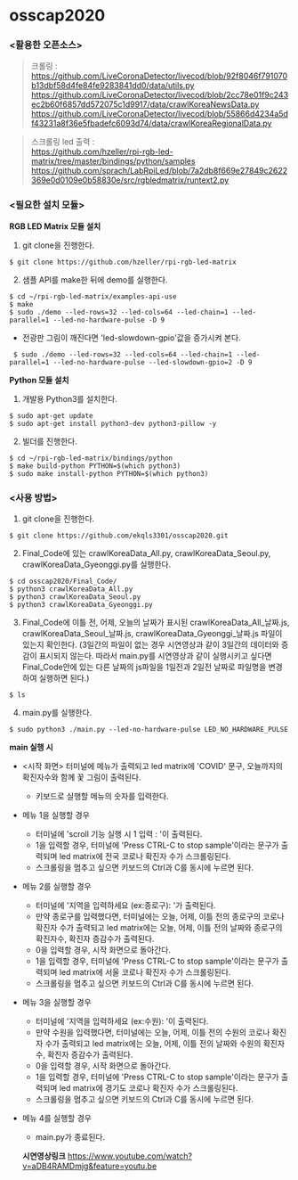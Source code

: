 # osscap2020

### <활용한 오픈소스>
> 크롤링 : 
https://github.com/LiveCoronaDetector/livecod/blob/92f8046f791070b13dbf58d4fe84fe9283841dd0/data/utils.py
https://github.com/LiveCoronaDetector/livecod/blob/2cc78e01f9c243ec2b60f6857dd572075c1d9917/data/crawlKoreaNewsData.py
https://github.com/LiveCoronaDetector/livecod/blob/55866d4234a5df43231a8f36e5fbadefc6093d74/data/crawlKoreaRegionalData.py

> 스크롤링 led 출력 :         
https://github.com/hzeller/rpi-rgb-led-matrix/tree/master/bindings/python/samples   
https://github.com/sprach/LabRpiLed/blob/7a2db8f669e27849c2622369e0d0109e0b58830e/src/rgbledmatrix/runtext2.py


### <필요한 설치 모듈>
**RGB LED Matrix 모듈 설치**

1. git clone을 진행한다.
``` 
$ git clone https://github.com/hzeller/rpi-rgb-led-matrix
```
2. 샘플 API를 make한 뒤에 demo를 실행한다.
```
$ cd ~/rpi-rgb-led-matrix/examples-api-use
$ make
$ sudo ./demo --led-rows=32 --led-cols=64 --led-chain=1 --led-parallel=1 --led-no-hardware-pulse -D 9
```

   * 전광판 그림이 깨진다면 'led-slowdown-gpio'값을 증가시켜 본다.
```
 $ sudo ./demo --led-rows=32 --led-cols=64 --led-chain=1 --led-parallel=1 --led-no-hardware-pulse --led-slowdown-gpio=2 -D 9
```
**Python 모듈 설치**
1. 개발용 Python3를 설치한다.
```
$ sudo apt-get update
$ sudo apt-get install python3-dev python3-pillow -y
```

2. 빌더를 진행한다.
```
$ cd ~/rpi-rgb-led-matrix/bindings/python
$ make build-python PYTHON=$(which python3)
$ sudo make install-python PYTHON=$(which python3)
```

### <사용 방법>
1. git clone을 진행한다.
```
$ git clone https://github.com/ekqls3301/osscap2020.git
```

2. Final_Code에 있는 crawlKoreaData_All.py, crawlKoreaData_Seoul.py, crawlKoreaData_Gyeonggi.py를 실행한다.
```
$ cd osscap2020/Final_Code/
$ python3 crawlKoreaData_All.py
$ python3 crawlKoreaData_Seoul.py
$ python3 crawlKoreaData_Gyeonggi.py
```

3. Final_Code에 이틀 전, 어제, 오늘의 날짜가 표시된 crawlKoreaData_All_날짜.js, crawlKoreaData_Seoul_날짜.js, crawlKoreaData_Gyeonggi_날짜.js 파일이 있는지 확인한다. (3일간의 파일이 없는 경우 시연영상과 같이 3일간의 데이터와 증감이 표시되지 않는다. 따라서 main.py를 시연영상과 같이 실행시키고 싶다면 Final_Code안에 있는 다른 날짜의 js파일을 1일전과 2일전 날짜로 파일명을 변경하여 실행하면 된다.)
``` 
$ ls
```

4. main.py를 실행한다.
```
$ sudo python3 ./main.py --led-no-hardware-pulse LED_NO_HARDWARE_PULSE
```

**main 실행 시**
- <시작 화면>   터미널에 메뉴가 출력되고 led matrix에 'COVID' 문구, 오늘까지의 확진자수와 함께 꽃 그림이 출력된다.
  - 키보드로 실행할 메뉴의 숫자를 입력한다.
  
- 메뉴 1을 실행할 경우
  - 터미널에 'scroll 기능 실행 시 1 입력 : '이 출력된다.
  - 1을 입력할 경우, 터미널에 'Press CTRL-C to stop sample'이라는 문구가 출력되며 led matrix에 전국 코로나 확진자 수가 스크롤링된다.
  - 스크롤링을 멈추고 싶으면 키보드의 Ctrl과 C를 동시에 누르면 된다.

- 메뉴 2를 실행할 경우
  - 터미널에 '지역을 입력하세요 (ex:종로구): '가 출력된다.
  - 만약 종로구를 입력했다면, 터미널에는 오늘, 어제, 이틀 전의 종로구의 코로나 확진자 수가 출력되고 led matrix에는 오늘, 어제, 이틀 전의 날짜와 종로구의 확진자수, 확진자 증감수가 출력된다.
  - 0을 입력할 경우, 시작 화면으로 돌아간다.
  - 1을 입력할 경우, 터미널에 'Press CTRL-C to stop sample'이라는 문구가 출력되며 led matrix에 서울 코로나 확진자 수가 스크롤링된다.
  - 스크롤링을 멈추고 싶으면 키보드의 Ctrl과 C를 동시에 누르면 된다.

- 메뉴 3을 실행할 경우
  - 터미널에 '지역을 입력하세요 (ex:수원): '이 출력된다.
  - 만약 수원을 입력했다면, 터미널에는 오늘, 어제, 이틀 전의 수원의 코로나 확진자 수가 출력되고 led matrix에는 오늘, 어제, 이틀 전의 날짜와 수원의 확진자수, 확진자 증감수가 출력된다.
  - 0을 입력할 경우, 시작 화면으로 돌아간다.
  - 1을 입력할 경우, 터미널에 'Press CTRL-C to stop sample'이라는 문구가 출력되며 led matrix에 경기도 코로나 확진자 수가 스크롤링된다.
  - 스크롤링을 멈추고 싶으면 키보드의 Ctrl과 C를 동시에 누르면 된다.
  
- 메뉴 4를 실행할 경우
  - main.py가 종료된다.
  
  **시연영상링크**
  https://www.youtube.com/watch?v=aDB4RAMDmjg&feature=youtu.be
  
  
